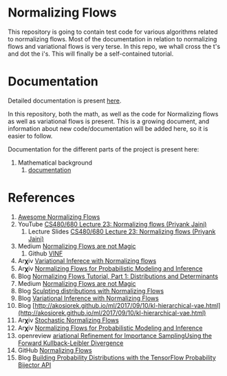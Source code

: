 # Normalizing Flows

This repository is going to contain test code for various algorithms related to normalizing flows. Most
of the documentation in relation to normalizing flows and variational flows is very terse. In this repo,
we whall cross the t's and dot the i's. This will finally be a self-contained tutorial.

# Documentation

Detailed documentation is present [here](https://sankhamukherjee.github.io/normalizingFlows/index.html).

In this repository, both the math, as well as the code for Normalizing flows as well as variational
flows is present. This is a growing document, and information about new code/documentation will be
added here, so it is easier to follow. 

Documentation for the different parts of the project is present here:

1. Mathematical background
   1. [documentation](https://sankhamukherjee.github.io/normalizingFlows/normalizingFlows/math.html)



# References

1. [Awesome Normalizing Flows](https://awesomeopensource.com/project/janosh/awesome-normalizing-flows)
2. YouTube [CS480/680 Lecture 23: Normalizing flows (Priyank Jaini)](https://www.youtube.com/watch?v=3KUvxIOJD0k)
   1. Lecture Slides [CS480/680 Lecture 23: Normalizing flows (Priyank Jaini)](https://cs.uwaterloo.ca/~ppoupart/teaching/cs480-spring19/slides/cs480-lecture23.pdf)
3. Medium [Normalizing Flows are not Magic](https://medium.com/swlh/normalizing-flows-are-not-magic-22752d0c924)
   1. Github [VINF](https://github.com/pierresegonne/VINF)
4. Ar𝛘iv [Variational Inferece with Normalizing flows](https://arxiv.org/pdf/1505.05770.pdf)
4. Ar𝛘iv [Normalizing Flows for Probabilistic Modeling and Inference](https://arxiv.org/pdf/1912.02762.pdf)
5. Blog [Normalizing Flows Tutorial, Part 1: Distributions and Determinants](https://blog.evjang.com/2018/01/nf1.html)
6. Medium [Normalizing Flows are not Magic](https://medium.com/swlh/normalizing-flows-are-not-magic-22752d0c924)
7. Blog [Sculpting distributions with Normalizing Flows](https://www.ritchievink.com/blog/2019/10/11/sculpting-distributions-with-normalizing-flows/)
8. Blog [Variational Inference with Normalizing Flows](https://www.depthfirstlearning.com/2021/VI-with-NFs)
9. Blog [http://akosiorek.github.io/ml/2017/09/10/kl-hierarchical-vae.html](http://akosiorek.github.io/ml/2017/09/10/kl-hierarchical-vae.html)
10. Ar𝛘iv [Stochastic Normalizing Flows](https://arxiv.org/pdf/2002.06707.pdf)
11. Ar𝛘iv [Normalizing Flows for Probabilistic Modeling and Inference](https://arxiv.org/pdf/1912.02762.pdf)
12. openreview [ariational Refinement for Importance SamplingUsing the Forward Kullback-Leibler Divergence](https://openreview.net/pdf?id=67p4Qb3fe4k)
13. GitHub [Normalizing Flows](https://github.com/sankhaMukherjee/densityNN/blob/master/notebooks/Planar%20flow.ipynb)
14. Blog [Building Probability Distributions with the TensorFlow Probability Bijector API](https://tiao.io/post/building-probability-distributions-with-tensorflow-probability-bijector-api/)